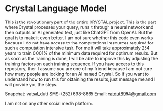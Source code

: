 # Crystal Language Model

This is the revolutionary part of the entire CRYSTAL project. This is the part where Crystal processes your query, runs it through a neural network and then outputs an AI generated text, just like ChatGPT from OpenAI. But the goal is to make it even better.
I am not sure whether this code even works because I do not have access to the computational resources required for such a computation intensive task. For me it will take approximately 254 years to train 0.001% of the minimum data required for optimum results. But as soon as the training is done, I will be able to improve this by adjusting the training factors on each training sequence.
If you have access to this repository, then I assume you are one of my friend because I am not sure how many people are looking for an AI named Crystal. So if you want to understand how to run this for obtaining the results, just message me and I will provide you the steps. 

Snapchat: vatsal_dutt
SMS: (252) 698-8665
Email: vatdut8994@gmail.com

I am not on any other social media platform.
